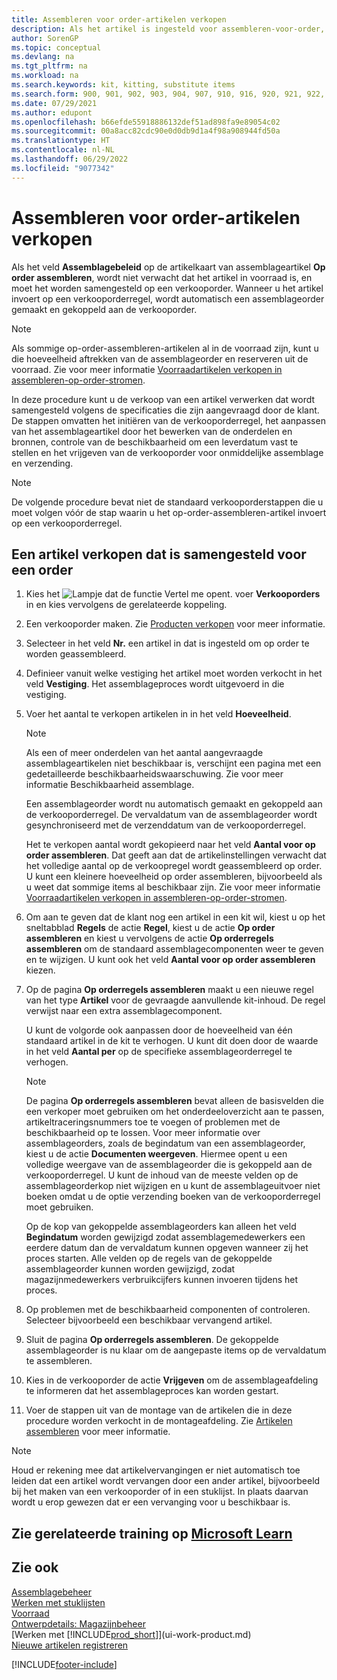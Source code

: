 ```yaml
---
title: Assembleren voor order-artikelen verkopen
description: Als het artikel is ingesteld voor assembleren-voor-order, wordt het artikel niet verwacht in voorraad te zijn en moet het specifiek voor een verkooporder worden geassembleerd.
author: SorenGP
ms.topic: conceptual
ms.devlang: na
ms.tgt_pltfrm: na
ms.workload: na
ms.search.keywords: kit, kitting, substitute items
ms.search.form: 900, 901, 902, 903, 904, 907, 910, 916, 920, 921, 922, 923, 940, 941, 942, 930, 931, 932, 914, 915, 905
ms.date: 07/29/2021
ms.author: edupont
ms.openlocfilehash: b66efde55918886132def51ad898fa9e89054c02
ms.sourcegitcommit: 00a8acc82cdc90e0d0db9d1a4f98a908944fd50a
ms.translationtype: HT
ms.contentlocale: nl-NL
ms.lasthandoff: 06/29/2022
ms.locfileid: "9077342"
---
```

# <a name="sell-items-assembled-to-order"></a>Assembleren voor order-artikelen verkopen

Als het veld **Assemblagebeleid** op de artikelkaart van assemblageartikel **Op order assembleren**, wordt niet verwacht dat het artikel in voorraad is, en moet het worden samengesteld op een verkooporder. Wanneer u het artikel invoert op een verkooporderregel, wordt automatisch een assemblageorder gemaakt en gekoppeld aan de verkooporder.  

> [!NOTE]  
>  Als sommige op-order-assembleren-artikelen al in de voorraad zijn, kunt u die hoeveelheid aftrekken van de assemblageorder en reserveren uit de voorraad. Zie voor meer informatie [Voorraadartikelen verkopen in assembleren-op-order-stromen](assembly-how-to-sell-assemble-to-order-items-and-inventory-items-together.md).  

In deze procedure kunt u de verkoop van een artikel verwerken dat wordt samengesteld volgens de specificaties die zijn aangevraagd door de klant. De stappen omvatten het initiëren van de verkooporderregel, het aanpassen van het assemblageartikel door het bewerken van de onderdelen en bronnen, controle van de beschikbaarheid om een leverdatum vast te stellen en het vrijgeven van de verkooporder voor onmiddelijke assemblage en verzending.  

> [!NOTE]  
>  De volgende procedure bevat niet de standaard verkooporderstappen die u moet volgen vóór de stap waarin u het op-order-assembleren-artikel invoert op een verkooporderregel.  

## <a name="to-sell-an-item-that-is-assembled-to-order"></a>Een artikel verkopen dat is samengesteld voor een order

1.  Kies het ![Lampje dat de functie Vertel me opent.](media/ui-search/search_small.png "Vertel me wat u wilt doen") voer **Verkooporders** in en kies vervolgens de gerelateerde koppeling.  
2.  Een verkooporder maken. Zie [Producten verkopen](sales-how-sell-products.md) voor meer informatie.  
3.  Selecteer in het veld **Nr.** een artikel in dat is ingesteld om op order te worden geassembleerd.  
4.  Definieer vanuit welke vestiging het artikel moet worden verkocht in het veld **Vestiging**. Het assemblageproces wordt uitgevoerd in die vestiging.  
5.  Voer het aantal te verkopen artikelen in in het veld **Hoeveelheid**.  

    > [!NOTE]  
    >  Als een of meer onderdelen van het aantal aangevraagde assemblageartikelen niet beschikbaar is, verschijnt een pagina met een gedetailleerde beschikbaarheidswaarschuwing. Zie voor meer informatie Beschikbaarheid assemblage.  

    Een assemblageorder wordt nu automatisch gemaakt en gekoppeld aan de verkooporderregel. De vervaldatum van de assemblageorder wordt gesynchroniseerd met de verzenddatum van de verkooporderregel.  

    Het te verkopen aantal wordt gekopieerd naar het veld **Aantal voor op order assembleren**. Dat geeft aan dat de artikelinstellingen verwacht dat het volledige aantal op de verkoopregel wordt geassembleerd op order. U kunt een kleinere hoeveelheid op order assembleren, bijvoorbeeld als u weet dat sommige items al beschikbaar zijn. Zie voor meer informatie [Voorraadartikelen verkopen in assembleren-op-order-stromen](assembly-how-to-sell-inventory-items-in-assemble-to-order-flows.md).  

6.  Om aan te geven dat de klant nog een artikel in een kit wil, kiest u op het sneltabblad **Regels** de actie **Regel**, kiest u de actie **Op order assembleren** en kiest u vervolgens de actie **Op orderregels assembleren** om de standaard assemblagecomponenten weer te geven en te wijzigen. U kunt ook het veld **Aantal voor op order assembleren** kiezen.  
7.  Op de pagina **Op orderregels assembleren** maakt u een nieuwe regel van het type **Artikel** voor de gevraagde aanvullende kit-inhoud. De regel verwijst naar een extra assemblagecomponent.  

    U kunt de volgorde ook aanpassen door de hoeveelheid van één standaard artikel in de kit te verhogen. U kunt dit doen door de waarde in het veld **Aantal per** op de specifieke assemblageorderregel te verhogen.  

    > [!NOTE]  
    >  De pagina **Op orderregels assembleren** bevat alleen de basisvelden die een verkoper moet gebruiken om het onderdeeloverzicht aan te passen, artikeltraceringsnummers toe te voegen of problemen met de beschikbaarheid op te lossen. Voor meer informatie over assemblageorders, zoals de begindatum van een assemblageorder, kiest u de actie **Documenten weergeven**. Hiermee opent u een volledige weergave van de assemblageorder die is gekoppeld aan de verkooporderregel. U kunt de inhoud van de meeste velden op de assemblageorderkop niet wijzigen en u kunt de assemblageuitvoer niet boeken omdat u de optie verzending boeken van de verkooporderregel moet gebruiken.  
    >   
    >  Op de kop van gekoppelde assemblageorders kan alleen het veld **Begindatum** worden gewijzigd zodat assemblagemedewerkers een eerdere datum dan de vervaldatum kunnen opgeven wanneer zij het proces starten. Alle velden op de regels van de gekoppelde assemblageorder kunnen worden gewijzigd, zodat magazijnmedewerkers verbruikcijfers kunnen invoeren tijdens het proces.  

8.  Op problemen met de beschikbaarheid componenten of controleren. Selecteer bijvoorbeeld een beschikbaar vervangend artikel.  
9. Sluit de pagina **Op orderregels assembleren**. De gekoppelde assemblageorder is nu klaar om de aangepaste items op de vervaldatum te assembleren.  
10. Kies in de verkooporder de actie **Vrijgeven** om de assemblageafdeling te informeren dat het assemblageproces kan worden gestart.  
11. Voer de stappen uit van de montage van de artikelen die in deze procedure worden verkocht in de montageafdeling. Zie [Artikelen assembleren](assembly-how-to-assemble-items.md) voor meer informatie.  

> [!NOTE]  
> Houd er rekening mee dat artikelvervangingen er niet automatisch toe leiden dat een artikel wordt vervangen door een ander artikel, bijvoorbeeld bij het maken van een verkooporder of in een stuklijst. In plaats daarvan wordt u erop gewezen dat er een vervanging voor u beschikbaar is.

## <a name="see-related-training-at-microsoft-learn"></a>Zie gerelateerde training op [Microsoft Learn](/learn/modules/assemble-to-order-dynamics-365-business-central/)

## <a name="see-also"></a>Zie ook

[Assemblagebeheer](assembly-assemble-items.md)  
[Werken met stuklijsten](inventory-how-work-BOMs.md)  
[Voorraad](inventory-manage-inventory.md)  
[Ontwerpdetails: Magazijnbeheer](design-details-warehouse-management.md)  
[Werken met [!INCLUDE[prod_short](includes/prod_short.md)]](ui-work-product.md)  
[Nieuwe artikelen registreren](inventory-how-register-new-items.md)

[!INCLUDE[footer-include](includes/footer-banner.md)]
